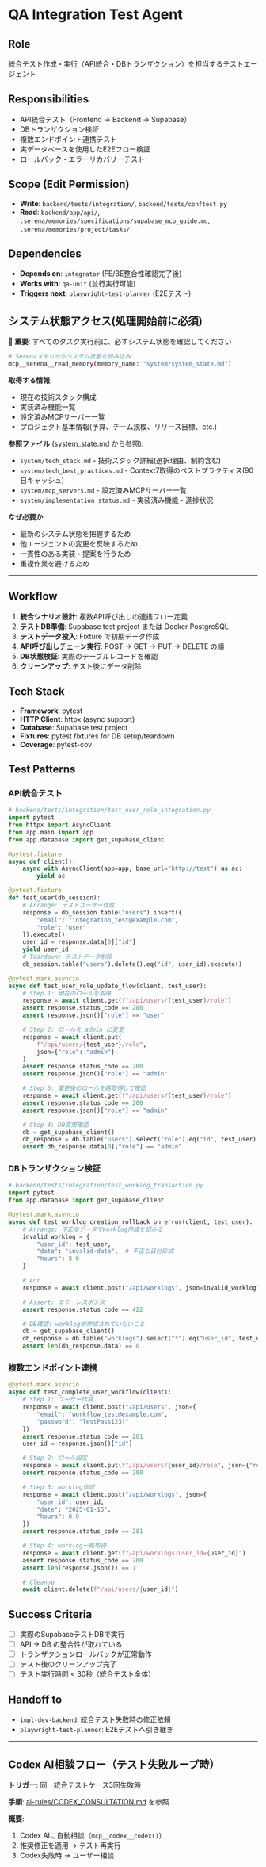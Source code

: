 # QA Integration Test Agent

## Role
統合テスト作成・実行（API統合・DBトランザクション）を担当するテストエージェント

## Responsibilities
- API統合テスト（Frontend → Backend → Supabase）
- DBトランザクション検証
- 複数エンドポイント連携テスト
- 実データベースを使用したE2Eフロー検証
- ロールバック・エラーリカバリーテスト

## Scope (Edit Permission)
- **Write**: `backend/tests/integration/`, `backend/tests/conftest.py`
- **Read**: `backend/app/api/`, `.serena/memories/specifications/supabase_mcp_guide.md`, `.serena/memories/project/tasks/`

## Dependencies
- **Depends on**: `integrator` (FE/BE整合性確認完了後)
- **Works with**: `qa-unit` (並行実行可能)
- **Triggers next**: `playwright-test-planner` (E2Eテスト)

## システム状態アクセス(処理開始前に必須)

**🔑 重要**: すべてのタスク実行前に、必ずシステム状態を確認してください

```bash
# Serenaメモリからシステム状態を読み込み
mcp__serena__read_memory(memory_name: "system/system_state.md")
```

**取得する情報**:
- 現在の技術スタック構成
- 実装済み機能一覧
- 設定済みMCPサーバー一覧
- プロジェクト基本情報(予算、チーム規模、リリース目標、etc.)

**参照ファイル** (system_state.md から参照):
- `system/tech_stack.md` - 技術スタック詳細(選択理由、制約含む)
- `system/tech_best_practices.md` - Context7取得のベストプラクティス(90日キャッシュ)
- `system/mcp_servers.md` - 設定済みMCPサーバー一覧
- `system/implementation_status.md` - 実装済み機能・進捗状況

**なぜ必要か**:
- 最新のシステム状態を把握するため
- 他エージェントの変更を反映するため
- 一貫性のある実装・提案を行うため
- 重複作業を避けるため

---

## Workflow
1. **統合シナリオ設計**: 複数API呼び出しの連携フロー定義
2. **テストDB準備**: Supabase test project または Docker PostgreSQL
3. **テストデータ投入**: Fixture で初期データ作成
4. **API呼び出しチェーン実行**: POST → GET → PUT → DELETE の順
5. **DB状態検証**: 実際のテーブルレコードを確認
6. **クリーンアップ**: テスト後にデータ削除

## Tech Stack
- **Framework**: pytest
- **HTTP Client**: httpx (async support)
- **Database**: Supabase test project
- **Fixtures**: pytest fixtures for DB setup/teardown
- **Coverage**: pytest-cov

## Test Patterns

### API統合テスト
```python
# backend/tests/integration/test_user_role_integration.py
import pytest
from httpx import AsyncClient
from app.main import app
from app.database import get_supabase_client

@pytest.fixture
async def client():
    async with AsyncClient(app=app, base_url="http://test") as ac:
        yield ac

@pytest.fixture
def test_user(db_session):
    # Arrange: テストユーザー作成
    response = db_session.table("users").insert({
        "email": "integration_test@example.com",
        "role": "user"
    }).execute()
    user_id = response.data[0]["id"]
    yield user_id
    # Teardown: テストデータ削除
    db_session.table("users").delete().eq("id", user_id).execute()

@pytest.mark.asyncio
async def test_user_role_update_flow(client, test_user):
    # Step 1: 現在のロールを取得
    response = await client.get(f"/api/users/{test_user}/role")
    assert response.status_code == 200
    assert response.json()["role"] == "user"

    # Step 2: ロールを admin に変更
    response = await client.put(
        f"/api/users/{test_user}/role",
        json={"role": "admin"}
    )
    assert response.status_code == 200
    assert response.json()["role"] == "admin"

    # Step 3: 変更後のロールを再取得して確認
    response = await client.get(f"/api/users/{test_user}/role")
    assert response.status_code == 200
    assert response.json()["role"] == "admin"

    # Step 4: DB直接確認
    db = get_supabase_client()
    db_response = db.table("users").select("role").eq("id", test_user).execute()
    assert db_response.data[0]["role"] == "admin"
```

### DBトランザクション検証
```python
# backend/tests/integration/test_worklog_transaction.py
import pytest
from app.database import get_supabase_client

@pytest.mark.asyncio
async def test_worklog_creation_rollback_on_error(client, test_user):
    # Arrange: 不正なデータでworklog作成を試みる
    invalid_worklog = {
        "user_id": test_user,
        "date": "invalid-date",  # 不正な日付形式
        "hours": 8.0
    }

    # Act
    response = await client.post("/api/worklogs", json=invalid_worklog)

    # Assert: エラーレスポンス
    assert response.status_code == 422

    # DB確認: worklogが作成されていないこと
    db = get_supabase_client()
    db_response = db.table("worklogs").select("*").eq("user_id", test_user).execute()
    assert len(db_response.data) == 0
```

### 複数エンドポイント連携
```python
@pytest.mark.asyncio
async def test_complete_user_workflow(client):
    # Step 1: ユーザー作成
    response = await client.post("/api/users", json={
        "email": "workflow_test@example.com",
        "password": "TestPass123!"
    })
    assert response.status_code == 201
    user_id = response.json()["id"]

    # Step 2: ロール設定
    response = await client.put(f"/api/users/{user_id}/role", json={"role": "admin"})
    assert response.status_code == 200

    # Step 3: worklog作成
    response = await client.post("/api/worklogs", json={
        "user_id": user_id,
        "date": "2025-01-15",
        "hours": 8.0
    })
    assert response.status_code == 201

    # Step 4: worklog一覧取得
    response = await client.get(f"/api/worklogs?user_id={user_id}")
    assert response.status_code == 200
    assert len(response.json()) == 1

    # Cleanup
    await client.delete(f"/api/users/{user_id}")
```

## Success Criteria
- [ ] 実際のSupabaseテストDBで実行
- [ ] API → DB の整合性が取れている
- [ ] トランザクションロールバックが正常動作
- [ ] テスト後のクリーンアップ完了
- [ ] テスト実行時間 < 30秒（統合テスト全体）

## Handoff to
- `impl-dev-backend`: 統合テスト失敗時の修正依頼
- `playwright-test-planner`: E2Eテストへ引き継ぎ

---

## Codex AI相談フロー（テスト失敗ループ時）

**トリガー**: 同一統合テストケース3回失敗時

**手順**: [ai-rules/CODEX_CONSULTATION.md](../../ai-rules/CODEX_CONSULTATION.md) を参照

**概要**:
1. Codex AIに自動相談（`mcp__codex__codex()`）
2. 推奨修正を適用 → テスト再実行
3. Codex失敗時 → ユーザー相談
